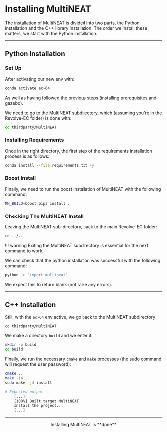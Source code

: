 # Installing MultiNEAT

The installation of MultiNEAT is divided into two parts, the Python installation and the C++ library installation. The order we install these matters, we start with the Python installation.


---
## Python Installation

### Set Up
After activating our new env with:
```bash
conda activate ec-64
```

As well as having followed the previous steps (installing prerequisites and gazebo).

We need to go to the MultiNEAT subdirectory, which (assuming you're in the Revolve-EC folder) is done with:
```bash
cd thirdparty/MultiNEAT
```

### Installing Requirements
Once in the right directory, the first step of the requirements installation process is as follows:
```bash
conda install --file requirements.txt -y
```

### Boost Install
Finally, we need to run the boost installation of MultiNEAT with the following command:
```bash
MN_BUILD=boost pip3 install .
```

### Checking The MultiNEAT Install
Leaving the MultiNEAT sub-directory, back to the main Revolve-EC folder:
```bash
cd ../..
```

!!! warning
    Exiting the MultiNEAT subdirectory is essential for the next command to work.


We can check that the python installation was successful with the following command:
```bash
python -c "import multineat"
```

We expect this to return blank (not raise any errors).

---

## C++ Installation

Still, with the `ec-64` env active, we go back to the MultiNEAT subdirectory
```bash
cd thirdparty/MultiNEAT
```

We make a directory `build` and we enter it:
```bash
mkdir -p build
cd build
```

Finally, we run the necessary `cmake` and `make` processes (the sudo command will request the user password):
```bash
cmake ..
make -j4 ..
sudo make -j4 install
```
```bash
# Expected output
    [...]
    [100%] Built target MultiNEAT
    Install the project...
    [...]
```

<!-- Finally we can remove the build folder:
```bash
cd ..
rm -r build
```` -->

---

<center>
    Installing MultiNEAT is **done**
</center>